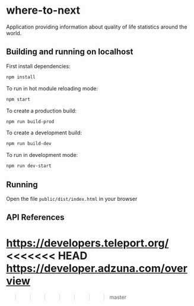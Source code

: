# where-to-next

Application providing information about quality of life statistics around the world.

## Building and running on localhost

First install dependencies:

```sh
npm install
```

To run in hot module reloading mode:

```sh
npm start
```

To create a production build:

```sh
npm run build-prod
```

To create a development build:

```sh
npm run build-dev
```

To run in development mode:

```sh
npm run dev-start
```
## Running

Open the file `public/dist/index.html` in your browser


## API References
https://developers.teleport.org/
<br/>
<<<<<<< HEAD
https://developer.adzuna.com/overview
=======
>>>>>>> master
